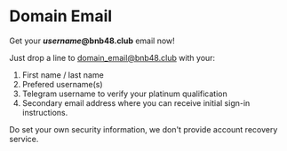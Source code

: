 # Domain Email

Get your _**username**_**@bnb48.club** email now!

Just drop a line to [domain\_email@bnb48.club](mailto:domain\_email@bnb48.club) with your:

1. First name / last name
2. Prefered username(s)
3. Telegram username to verify your platinum qualification
4. Secondary email address where you can receive initial sign-in instructions.

Do set your own security information, we don't provide account recovery service.

